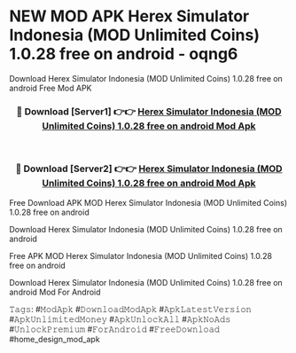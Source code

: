 # NEW MOD APK Herex Simulator Indonesia (MOD Unlimited Coins) 1.0.28 free on android - oqng6
Download Herex Simulator Indonesia (MOD Unlimited Coins) 1.0.28 free on android Free Mod APK

<div align="center">
<h3>🔴 Download [Server1] 👉👉 <a href="https://apk-comot.site?title=Herex_Simulator_Indonesia_(MOD_Unlimited_Coins)_1.0.28_free_on_android">Herex Simulator Indonesia (MOD Unlimited Coins) 1.0.28 free on android Mod Apk</a></h3><br>

<h3>🔴 Download [Server2] 👉👉 <a href="https://apk-comot.site?title=Herex_Simulator_Indonesia_(MOD_Unlimited_Coins)_1.0.28_free_on_android">Herex Simulator Indonesia (MOD Unlimited Coins) 1.0.28 free on android Mod Apk</a></h3>
</div>


Free Download APK MOD Herex Simulator Indonesia (MOD Unlimited Coins) 1.0.28 free on android

Download Herex Simulator Indonesia (MOD Unlimited Coins) 1.0.28 free on android 

Free APK MOD Herex Simulator Indonesia (MOD Unlimited Coins) 1.0.28 free on android 

Download Herex Simulator Indonesia (MOD Unlimited Coins) 1.0.28 free on android Mod For Android

𝚃𝚊𝚐𝚜: #𝙼𝚘𝚍𝙰𝚙𝚔 #𝙳𝚘𝚠𝚗𝚕𝚘𝚊𝚍𝙼𝚘𝚍𝙰𝚙𝚔 #𝙰𝚙𝚔𝙻𝚊𝚝𝚎𝚜𝚝𝚅𝚎𝚛𝚜𝚒𝚘𝚗 #𝙰𝚙𝚔𝚄𝚗𝚕𝚒𝚖𝚒𝚝𝚎𝚍𝙼𝚘𝚗𝚎𝚢 #𝙰𝚙𝚔𝚄𝚗𝚕𝚘𝚌𝚔𝙰𝚕𝚕 #𝙰𝚙𝚔𝙽𝚘𝙰𝚍𝚜 #𝚄𝚗𝚕𝚘𝚌𝚔𝙿𝚛𝚎𝚖𝚒𝚞𝚖 #𝙵𝚘𝚛𝙰𝚗𝚍𝚛𝚘𝚒𝚍 #𝙵𝚛𝚎𝚎𝙳𝚘𝚠𝚗𝚕𝚘𝚊𝚍 #home_design_mod_apk